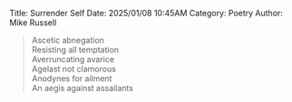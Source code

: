 Title: Surrender Self
Date: 2025/01/08 10:45AM
Category: Poetry
Author: Mike Russell

> Ascetic abnegation<br>
Resisting all temptation<br>
Averruncating avarice<br>
Agelast not clamorous<br>
Anodynes for ailment<br>
An aegis against assailants
